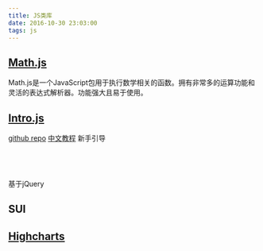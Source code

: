 ```yaml
---
title: JS类库
date: 2016-10-30 23:03:00
tags: js
---
```


## [Math.js](http://mathjs.org/)
Math.js是一个JavaScript包用于执行数学相关的函数。拥有非常多的运算功能和灵活的表达式解析器。功能强大且易于使用。

## [Intro.js](http://introjs.com/)
[github repo](https://github.com/usablica/intro.js)
[中文教程](http://devework.com/intro-js.html)
新手引导

##  

基于jQuery

## SUI

## [Highcharts](http://www.highcharts.com/)